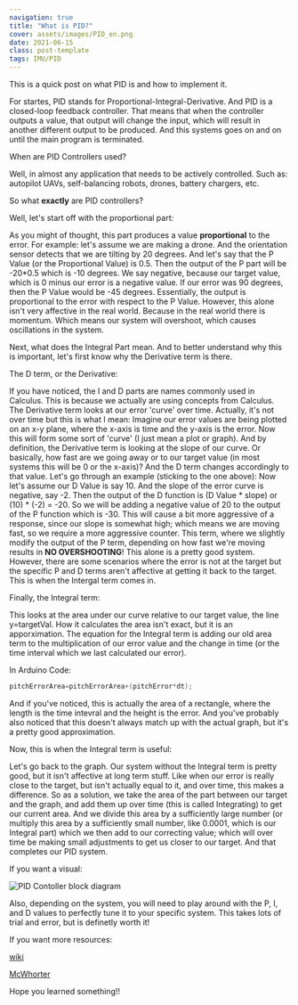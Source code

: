 ```yaml
---
navigation: true
title: "What is PID?"
cover: assets/images/PID_en.png
date: 2021-06-15
class: post-template
tags: IMU/PID
---
```


This is a quick post on what PID is and how to implement it.

For startes, PID stands for Proportional-Integral-Derivative. And PID is a closed-loop feedback controller. That means that when the controller outputs a value, that output will change the input, which will result in another different output to be produced. And this systems goes on and on until the main program is terminated. 

When are PID Controllers used?

Well, in almost any application that needs to be actively controlled. Such as: autopilot UAVs, self-balancing robots, drones, battery chargers, etc.

So what **exactly** are PID controllers?

Well, let's start off with the proportional part:

As you might of thought, this part produces a value **proportional** to the error. For example: let's assume we are making a drone. And the orientation sensor detects that we are tilting by 20 degrees. And let's say that the P Value (or the Proportional Value) is 0.5. Then the output of the P part will be -20*0.5 which is -10 degrees. We say negative, because our target value, which is 0 minus our error is a negative value. If our error was 90 degrees, then the P Value would be -45 degrees. Essentially, the output is proportional to the error with respect to the P Value. However, this alone isn't very affective in the real world. Because in the real world there is momentum. Which means our system will overshoot, which causes oscillations in the system. 

Next, what does the Integral Part mean. And to better understand why this is important, let's first know why the Derivative term is there.

The D term, or the Derivative:

If you have noticed, the I and D parts are names commonly used in Calculus. This is because we actually are using concepts from Calculus. The Derivative term looks at our error 'curve' over time. Actually, it's not over time but this is what I mean: Imagine our error values are being plotted on an x-y plane, where the x-axis is time and the y-axis is the error. Now this will form some sort of 'curve' (I just mean a plot or graph). And by definition, the Derivative term is looking at the slope of our curve. Or basically, how fast are we going away or to our target value (in most systems this will be 0 or the x-axis)? And the D term changes accordingly to that value. Let's go through an example (sticking to the one above): Now let's assume our D Value is say 10. And the slope of the error curve is negative, say -2. Then the output of the D function is (D Value * slope) or (10) * (-2) = -20. So we will be adding a negative value of 20 to the output of the P function which is -30. This will cause a bit more aggressive of a response, since our slope is somewhat high; which means we are moving fast, so we require a more aggressive counter. This term, where we slightly modify the output of the P term, depending on how fast we're moving results in **NO OVERSHOOTING**! This alone is a pretty good system. However, there are some scenarios where the error is not at the target but the specific P and D terms aren't affective at getting it back to the target. This is when the Intergal term comes in.

Finally, the Integral term:

This looks at the area under our curve relative to our target value, the line y=targetVal. How it calculates the area isn't exact, but it is an apporximation. The equation for the Integral term is adding our old area term to the multiplication of our error value and the change in time (or the time interval which we last calculated our error).

In Arduino Code:

```cpp
pitchErrorArea=pitchErrorArea+(pitchError*dt);

```

And if you've noticed, this is actually the area of a rectangle, where the length is the time intevral and the height is the error. And you've probably also noticed that this doesn't always match up with the actual graph, but it's a pretty good approximation.

Now, this is when the Integral term is useful:

Let's go back to the graph. Our system without the Integral term is pretty good, but it isn't affective at long term stuff. Like when our error is really close to the target, but isn't actually equal to it, and over time, this makes a difference. So as a solution, we take the area of the part between our target and the graph, and add them up over time (this is called Integrating) to get our current area. And we divide this area by a sufficiently large number (or multiply this area by a sufficiently small number, like 0.0001, which is our Integral part) which we then add to our correcting value; which will over time be making small adjustments to get us closer to our target. And that completes our PID system.

If you want a visual:

![PID Contoller block diagram](https://upload.wikimedia.org/wikipedia/commons/thumb/4/43/PID_en.svg/400px-PID_en.svg.png)


Also, depending on the system, you will need to play around with the P, I, and D values to perfectly tune it to your specific system. This takes lots of trial and error, but is definetly worth it!

If you want more resources:

[wiki](https://en.wikipedia.org/wiki/PID_controller)

[McWhorter](https://www.youtube.com/watch?v=t7ImNDOQIzM&list=PLGs0VKk2DiYwEo-k0mjIkWXlkrJWAU4L9&index=26)


Hope you learned something!!


